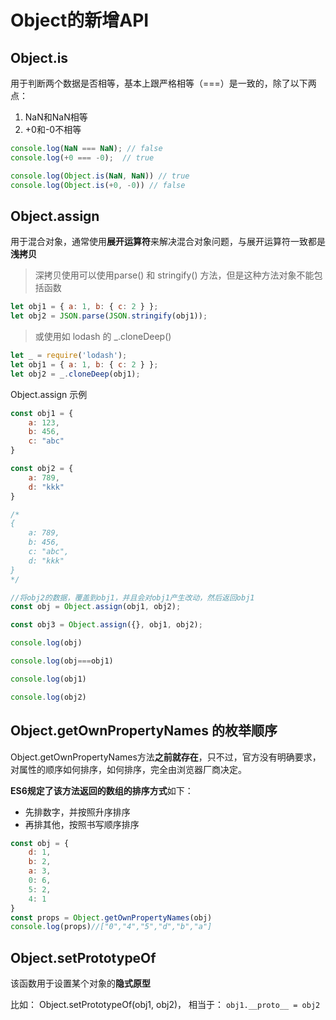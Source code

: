 # Object的新增API

## Object.is

用于判断两个数据是否相等，基本上跟严格相等（===）是一致的，除了以下两点：

1) NaN和NaN相等
2) +0和-0不相等

```js
console.log(NaN === NaN); // false
console.log(+0 === -0);  // true

console.log(Object.is(NaN, NaN)) // true
console.log(Object.is(+0, -0)) // false
```

## Object.assign

用于混合对象，通常使用**展开运算符**来解决混合对象问题，与展开运算符一致都是**浅拷贝**
> 深拷贝使用可以使用parse() 和 stringify() 方法，但是这种方法对象不能包括函数

```js
let obj1 = { a: 1, b: { c: 2 } };
let obj2 = JSON.parse(JSON.stringify(obj1));
```

> 或使用如 lodash 的 _.cloneDeep()

```js
let _ = require('lodash');
let obj1 = { a: 1, b: { c: 2 } };
let obj2 = _.cloneDeep(obj1);
```

Object.assign 示例

```js
const obj1 = {
    a: 123,
    b: 456,
    c: "abc"
}

const obj2 = {
    a: 789,
    d: "kkk"
}

/*
{
    a: 789,
    b: 456,
    c: "abc",
    d: "kkk"
}
*/

//将obj2的数据，覆盖到obj1，并且会对obj1产生改动，然后返回obj1
const obj = Object.assign(obj1, obj2);

const obj3 = Object.assign({}, obj1, obj2);

console.log(obj)

console.log(obj===obj1)

console.log(obj1)

console.log(obj2)
```

## Object.getOwnPropertyNames 的枚举顺序

Object.getOwnPropertyNames方法**之前就存在**，只不过，官方没有明确要求，对属性的顺序如何排序，如何排序，完全由浏览器厂商决定。

**ES6规定了该方法返回的数组的排序方式**如下：

- 先排数字，并按照升序排序
- 再排其他，按照书写顺序排序

```js
const obj = {
    d: 1,
    b: 2,
    a: 3,
    0: 6,
    5: 2,
    4: 1
}
const props = Object.getOwnPropertyNames(obj)
console.log(props)//["0","4","5","d","b","a"]
```

## Object.setPrototypeOf

该函数用于设置某个对象的**隐式原型**

比如： Object.setPrototypeOf(obj1, obj2)，
相当于：  ` obj1.__proto__ = obj2 `
